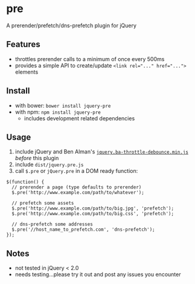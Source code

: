 # pre

A prerender/prefetch/dns-prefetch plugin for jQuery

## Features

* throttles prerender calls to a minimum of once every 500ms
* provides a simple API to create/update `<link rel="..." href="...">` elements

## Install

* with bower: `bower install jquery-pre`
* with npm: `npm install jquery-pre`
    * includes development related dependencies

## Usage

1. include jQuery and Ben Alman's [`jquery.ba-throttle-debounce.min.js`](http://benalman.com/projects/jquery-throttle-debounce-plugin/) *before* this plugin
2. include `dist/jquery.pre.js`
3. call `$.pre` or `jQuery.pre` in a DOM ready function:

```
$(function() {
  // prerender a page (type defaults to prerender)
  $.pre('http://www.example.com/path/to/whatever');

  // prefetch some assets
  $.pre('http://www.example.com/path/to/big.jpg', 'prefetch');
  $.pre('http://www.example.com/path/to/big.css', 'prefetch');

  // dns-prefetch some addresses
  $.pre('//host_name_to_prefetch.com', 'dns-prefetch');
});
```

## Notes

* not tested in jQuery < 2.0
* needs testing...please try it out and post any issues you encounter
